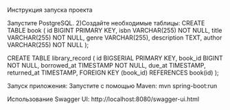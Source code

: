  Инструкция запуска проекта

Запустите PostgreSQL.
2)Создайте необходимые таблицы:
CREATE TABLE book (
    id BIGINT PRIMARY KEY,
    isbn VARCHAR(255) NOT NULL,
    title VARCHAR(255) NOT NULL,
    genre VARCHAR(255),
    description TEXT,
    author VARCHAR(255) NOT NULL
);

CREATE TABLE library_record (
    id BIGSERIAL PRIMARY KEY,
    book_id BIGINT NOT NULL,
    borrowed_at TIMESTAMP NOT NULL,
    due_at TIMESTAMP,
    returned_at TIMESTAMP,
    FOREIGN KEY (book_id) REFERENCES book(id)
);

Запуск приложения:
Запустите с помощью Maven: mvn spring-boot:run

Использование Swagger UI: http://localhost:8080/swagger-ui.html
